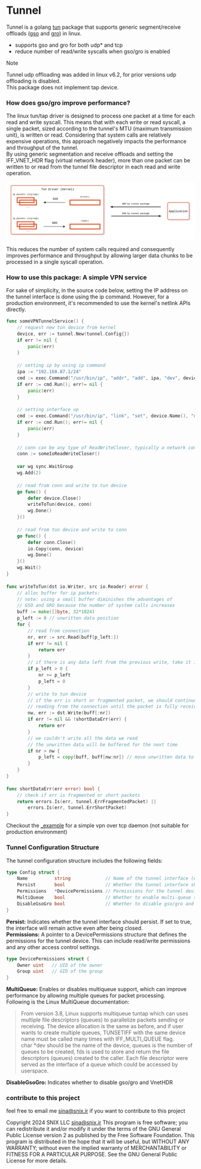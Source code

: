 # Tunnel

Tunnel is a golang [tun](https://www.kernel.org/doc/Documentation/networking/tuntap.txt) package that supports
generic segment/receive offloads ([gso](https://docs.kernel.org/networking/segmentation-offloads.html#generic-segmentation-offload) and [gro](https://docs.kernel.org/networking/segmentation-offloads.html#generic-receive-offload)) in linux.  


- supports gso and gro for both udp* and tcp
- reduce number of read/write syscalls when gso/gro is enabled

> [!NOTE]  
> Tunnel udp offloading was added in linux v6.2, for prior versions udp offloading is disabled.  
> This package does not implement tap device.

### How does gso/gro improve performance?

The linux tun/tap driver is designed to process one packet at a time for each read and write syscall. This means that with each write or read syscall, a single packet, sized according to the tunnel's MTU (maximum transmission unit), is written or read. Considering that system calls are relatively expensive operations, this approach negatively impacts the performance and throughput of the tunnel.  
By using generic segmentation and receive offloads and setting the IFF_VNET_HDR flag (virtual network header), more than one packet can be written to or read from the tunnel file descriptor in each read and write operation.  

<p align="center">
   <img src="https://github.com/sina-ghaderi/tunnel/blob/master/diagram.jpg" alt="diagram"/>
</p>

This reduces the number of system calls required and consequently improves performance and throughput by allowing larger data chunks to be processed in a single syscall operation.

### How to use this package: A simple VPN service

For sake of simplicity, in the source code below, setting the IP address on the tunnel interface is done using the ip command. However, for a production environment, it's recommended to use the kernel's netlink APIs directly.

```go
func someVPNTunnelService() {
	// request new tun device from kernel
	device, err := tunnel.New(tunnel.Config{})
	if err != nil {
		panic(err)
	}

	// setting ip by using ip command 
	ipa := "192.168.87.1/24"
	cmd := exec.Command("/usr/bin/ip", "addr", "add", ipa, "dev", device.Name())
	if err := cmd.Run(); err!= nil {
		panic(err)
	}

	// setting interface up
	cmd := exec.Command("/usr/bin/ip", "link", "set", device.Name(), "up")
	if err := cmd.Run(); err!= nil {
    	panic(err)
	}

	// conn can be any type of ReadWriteCloser, typically a network connection  
	conn := someIoReadWriteCloser() 

	var wg sync.WaitGroup
	wg.Add(2)

	// read from conn and write to tun device
	go func() {
		defer device.Close()
		writeToTun(device, conn)
		wg.Done()
	}()

	// read from tun device and write to conn
	go func() {
		defer conn.Close()
		io.Copy(conn, device)
		wg.Done()
	}()
	wg.Wait()
}

func writeToTun(dst io.Writer, src io.Reader) error {
	// alloc buffer for ip packets:
	// note: using a small buffer diminishes the advantages of
	// GSO and GRO because the number of system calls increases
	buff := make([]byte, 32*1024)
	p_left := 0 // unwritten data position
	for {
		// read from connection
		nr, err := src.Read(buff[p_left:])
		if err != nil {
			return err
		}
		// if there is any data left from the previous write, take it into account
		if p_left > 0 {
			nr += p_left
			p_left = 0
		}
		// write to tun device
		// if the err is short or fragmented packet, we should continue
		// reading from the connection until the packet is fully received
		nw, err := dst.Write(buff[:nr])
		if err != nil && !shortDataErr(err) {
			return err
		}
		// we couldn't write all the data we read
		// the unwritten data will be buffered for the next time
		if nr > nw {
			p_left = copy(buff, buff[nw:nr]) // move unwritten data to the head
		}
	}
}

func shortDataErr(err error) bool {
	// check if err is fragmented or short packets
	return errors.Is(err, tunnel.ErrFragmentedPacket) ||
		errors.Is(err, tunnel.ErrShortPacket)
}

```

Checkout the [_example](_example) for a simple vpn over tcp daemon (not suitable for production environment)


### Tunnel Configuration Structure
The tunnel configuration structure includes the following fields:
```go
type Config struct {
	Name          string             // Name of the tunnel interface (e.g., "tun0")
	Persist       bool               // Whether the tunnel interface should persist (remain after being closed)
	Permissions   *DevicePermissions // Permissions for the tunnel device
	MultiQueue    bool               // Whether to enable multi-queue support
	DisableGsoGro bool               // Whether to disable gso/gro and VnetHDR
}
```

**Persist:** Indicates whether the tunnel interface should persist. If set to true, the interface will remain active even after being closed.  
**Permissions:** A pointer to a DevicePermissions structure that defines the permissions for the tunnel device. This can include read/write permissions and any other access control settings.  
```go
type DevicePermissions struct {
    Owner uint   // UID of the owner
    Group uint   // GID of the group
}
```

**MultiQueue:** Enables or disables multiqueue support, which can improve performance by allowing multiple queues for packet processing.  
Following is the Linux MultiQueue documentation:

> From version 3.8, Linux supports multiqueue tuntap which can uses multiple
> file descriptors (queues) to parallelize packets sending or receiving. The
> device allocation is the same as before, and if user wants to create multiple
> queues, TUNSETIFF with the same device name must be called many times with
> IFF_MULTI_QUEUE flag.  
> char *dev should be the name of the device, queues is the number of queues to
> be created, fds is used to store and return the file descriptors (queues)
> created to the caller. Each file descriptor were served as the interface of a
> queue which could be accessed by userspace.


**DisableGsoGro:** Indicates whether to disable gso/gro and VnetHDR



### contribute to this project
feel free to email me sina@snix.ir if you want to contribute to this project

Copyright 2024 SNIX LLC sina@snix.ir
This program is free software; you can redistribute it and/or modify it under the terms of the GNU General Public License version 2 as published by the Free Software Foundation.
This program is distributed in the hope that it will be useful, but WITHOUT ANY WARRANTY; without even the implied warranty of MERCHANTABILITY or FITNESS FOR A PARTICULAR PURPOSE. See the GNU General Public License for more details.